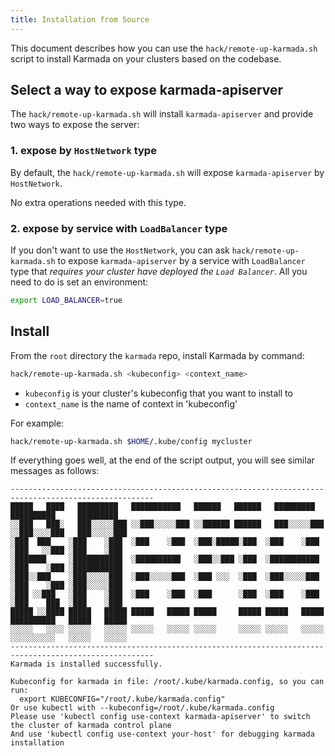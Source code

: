 ```yaml
---
title: Installation from Source
---
```


This document describes how you can use the `hack/remote-up-karmada.sh` script to install Karmada on
your clusters based on the codebase.

## Select a way to expose karmada-apiserver

The `hack/remote-up-karmada.sh` will install `karmada-apiserver` and provide two ways to expose the server:

### 1. expose by `HostNetwork` type

By default, the `hack/remote-up-karmada.sh` will expose `karmada-apiserver` by `HostNetwork`.

No extra operations needed with this type.

### 2. expose by service with `LoadBalancer` type

If you don't want to use the `HostNetwork`, you can ask `hack/remote-up-karmada.sh` to expose `karmada-apiserver`
by a service with `LoadBalancer` type that *requires your cluster have deployed the `Load Balancer`*.
All you need to do is set an environment:
```bash
export LOAD_BALANCER=true
```

## Install
From the `root` directory the `karmada` repo, install Karmada by command:
```bash
hack/remote-up-karmada.sh <kubeconfig> <context_name>
```
- `kubeconfig` is your cluster's kubeconfig that you want to install to
- `context_name` is the name of context in 'kubeconfig'

For example:
```bash
hack/remote-up-karmada.sh $HOME/.kube/config mycluster
```

If everything goes well, at the end of the script output, you will see similar messages as follows:
```
------------------------------------------------------------------------------------------------------
█████   ████   █████████   ███████████   ██████   ██████   █████████   ██████████     █████████
░░███   ███░   ███░░░░░███ ░░███░░░░░███ ░░██████ ██████   ███░░░░░███ ░░███░░░░███   ███░░░░░███
░███  ███    ░███    ░███  ░███    ░███  ░███░█████░███  ░███    ░███  ░███   ░░███ ░███    ░███
░███████     ░███████████  ░██████████   ░███░░███ ░███  ░███████████  ░███    ░███ ░███████████
░███░░███    ░███░░░░░███  ░███░░░░░███  ░███ ░░░  ░███  ░███░░░░░███  ░███    ░███ ░███░░░░░███
░███ ░░███   ░███    ░███  ░███    ░███  ░███      ░███  ░███    ░███  ░███    ███  ░███    ░███
█████ ░░████ █████   █████ █████   █████ █████     █████ █████   █████ ██████████   █████   █████
░░░░░   ░░░░ ░░░░░   ░░░░░ ░░░░░   ░░░░░ ░░░░░     ░░░░░ ░░░░░   ░░░░░ ░░░░░░░░░░   ░░░░░   ░░░░░
------------------------------------------------------------------------------------------------------
Karmada is installed successfully.

Kubeconfig for karmada in file: /root/.kube/karmada.config, so you can run:
  export KUBECONFIG="/root/.kube/karmada.config"
Or use kubectl with --kubeconfig=/root/.kube/karmada.config
Please use 'kubectl config use-context karmada-apiserver' to switch the cluster of karmada control plane
And use 'kubectl config use-context your-host' for debugging karmada installation
```

